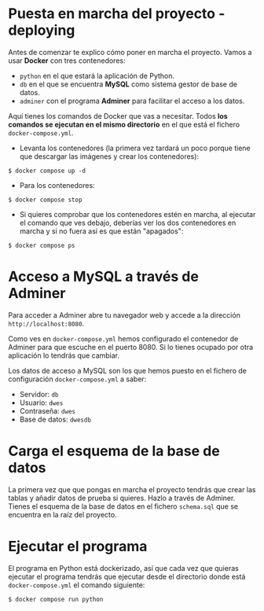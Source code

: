 # Puesta en marcha del proyecto - deploying
Antes de comenzar te explico cómo poner en marcha el proyecto. Vamos a usar **Docker** con tres contenedores:

- `python` en el que estará la aplicación de Python.
- `db` en el que se encuentra **MySQL** como sistema gestor de base de datos.
- `adminer` con el programa **Adminer** para facilitar el acceso a los datos.

Aquí tienes los comandos de Docker que vas a necesitar. Todos **los comandos se ejecutan en el mismo directorio** en el que está el fichero `docker-compose.yml`.

- Levanta los contenedores (la primera vez tardará un poco porque tiene que descargar las imágenes y crear los contenedores):

``` shell
$ docker compose up -d
```

- Para los contenedores:

``` shell
$ docker compose stop
```

- Si quieres comprobar que los contenedores estén en marcha, al ejecutar el comando que ves debajo, deberías ver los dos contenedores en marcha y si no fuera así es que están "apagados":

``` shell
$ docker compose ps
```

# Acceso a MySQL a través de Adminer
Para acceder a Adminer abre tu navegador web y accede a la dirección `http://localhost:8080`.

Como ves en `docker-compose.yml` hemos configurado el contenedor de Adminer para que escuche en el puerto 8080. Si lo tienes ocupado por otra aplicación lo tendrás que cambiar.

Los datos de acceso a MySQL son los que hemos puesto en el fichero de configuración `docker-compose.yml` a saber:

- Servidor: `db`
- Usuario: `dwes`
- Contraseña: `dwes`
- Base de datos: `dwesdb`

# Carga el esquema de la base de datos
La primera vez que que pongas en marcha el proyecto tendrás que crear las tablas y añadir datos de prueba si quieres. Hazlo a través de Adminer. Tienes el esquema de la base de datos en el fichero `schema.sql` que se encuentra en la raíz del proyecto.

# Ejecutar el programa
El programa en Python está dockerizado, así que cada vez que quieras ejecutar el programa tendrás que ejecutar desde el directorio donde está `docker-compose.yml` el comando siguiente:

``` shell
$ docker compose run python
```
